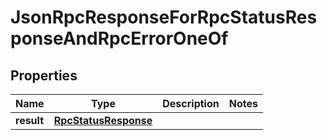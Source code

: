 
# JsonRpcResponseForRpcStatusResponseAndRpcErrorOneOf

## Properties
| Name | Type | Description | Notes |
| ------------ | ------------- | ------------- | ------------- |
| **result** | [**RpcStatusResponse**](RpcStatusResponse.md) |  |  |



